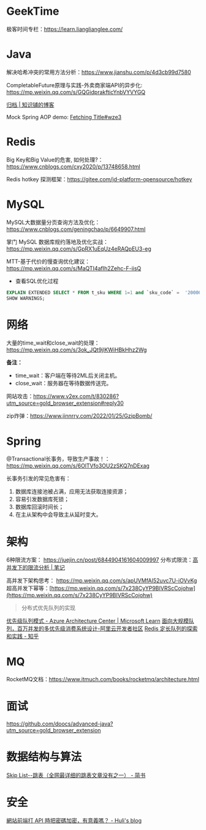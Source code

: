 # GeekTime

极客时间专栏：https://learn.lianglianglee.com/

# Java

解决哈希冲突的常用方法分析：https://www.jianshu.com/p/4d3cb99d7580

CompletableFuture原理与实践-外卖商家端API的异步化: https://mp.weixin.qq.com/s/GQGidprakfticYnbVYVYGQ

[归档 | 知识铺的博客](https://geek.zshipu.com/archives/)

Mock Spring AOP demo: [Fetching Title#wze3](https://gist.github.com/zkendall/b42f0a86418b6329163ab06f366264d4)
# Redis

Big Key和Big Value的危害, 如何处理?：https://www.cnblogs.com/cxy2020/p/13748658.html

Redis hotkey 探测框架：https://gitee.com/jd-platform-opensource/hotkey

# MySQL

MySQL大数据量分页查询方法及优化：https://www.cnblogs.com/geningchao/p/6649907.html

掌门 MySQL 数据库规约落地及优化实战：https://mp.weixin.qq.com/s/GpRX1uEqUz4eRAQpEU3-eg

MTT-基于代价的慢查询优化建议：https://mp.weixin.qq.com/s/MaQTI4afIh2Zehc-F-iisQ

- 查看SQL优化过程

```sql
EXPLAIN EXTENDED SELECT * FROM t_sku WHERE 1=1 and `sku_code` =  '20000752';
SHOW WARNINGS;
```

# 网络

大量的time_wait和close_wait的处理：https://mp.weixin.qq.com/s/3ok_JQt9jlKWiHBkHhz2Wg

**备注：**

- time_wait：客户端在等待2ML后关闭主机。
- close_wait：服务器在等待数据传送完。

网站攻击：https://www.v2ex.com/t/830286?utm_source=gold_browser_extension#reply30

zip炸弹：https://www.jinnrry.com/2022/01/25/GzipBomb/

# Spring

@Transactional长事务，导致生产事故！：https://mp.weixin.qq.com/s/6OlTVfo3OU2zSKQ7nDExag

长事务引发的常见危害有：

1. 数据库连接池被占满，应用无法获取连接资源；
2. 容易引发数据库死锁；
3. 数据库回滚时间长；
4. 在主从架构中会导致主从延时变大。

# 架构

6种限流方案： https://juejin.cn/post/6844904161604009997
分布式限流：[高并发下的限流分析 | 笔记](https://note.dolyw.com/distributed/02-Distributed-Limit.html#_1-%E8%AE%A1%E6%95%B0%E5%99%A8-%E6%97%B6%E9%97%B4%E7%AA%97%E5%8F%A3)

高并发下架构思考： https://mp.weixin.qq.com/s/apUVMfAI52uvc7U-iOVvKg
超高并发下幂等：[https://mp.weixin.qq.com/s/7x238CyYP9BIVRScCojohw](https://mp.weixin.qq.com/s/7x238CyYP9BIVRScCojohw)

> 分布式优先队列的实现

[优先级队列模式 - Azure Architecture Center | Microsoft Learn](https://learn.microsoft.com/zh-cn/azure/architecture/patterns/priority-queue)
[面向大规模队列，百万并发的多优先级消费系统设计-阿里云开发者社区](https://developer.aliyun.com/article/1093773)
[Redis 定长队列的探索和实践 - 知乎](https://zhuanlan.zhihu.com/p/549739620)

# MQ

RocketMQ文档：https://www.itmuch.com/books/rocketmq/architecture.html

# 面试

https://github.com/doocs/advanced-java?utm_source=gold_browser_extension

# 数据结构与算法

[Skip List--跳表（全网最详细的跳表文章没有之一） - 简书](https://www.jianshu.com/p/9d8296562806)

# 安全

[網站前端打 API 時把密碼加密，有意義嗎？ - Huli's blog](https://blog.huli.tw/2023/01/10/security-of-encrypt-or-hash-password-in-client-side/)
